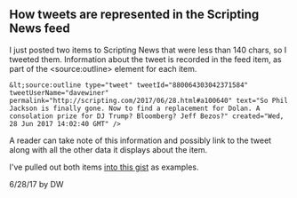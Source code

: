 ## How tweets are represented in the Scripting News feed

I just posted two items to Scripting News that were less than 140 chars, so I tweeted them. Information about the tweet is recorded in the feed item, as part of the &lt;source:outline> element for each item. 

`&lt;source:outline type="tweet" tweetId="880064303042371584" tweetUserName="davewiner" permalink="http://scripting.com/2017/06/28.html#a100640" text="So Phil Jackson is finally gone. Now to find a replacement for Dolan. A consolation prize for DJ Trump? Bloomberg? Jeff Bezos?" created="Wed, 28 Jun 2017 14:02:40 GMT" />`



A reader can take note of this information and possibly link to the tweet along with all the other data it displays about the item. 

I've pulled out both items <a href="https://gist.github.com/scripting/d13066d6a6a21715721c13f2ce5404f9">into this gist</a> as examples. 

6/28/17 by DW

